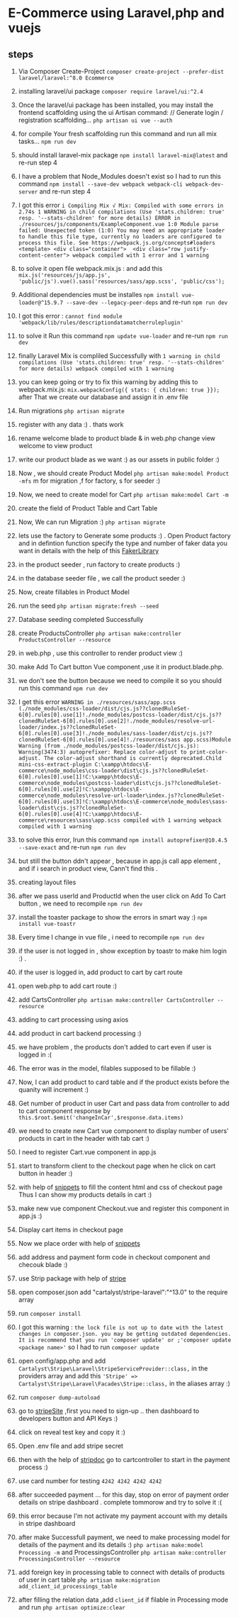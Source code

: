 # E-Commerce using Laravel,php and vuejs

## steps

1. Via Composer Create-Project `composer create-project --prefer-dist laravel/laravel:^8.0 Ecommerce`

2. installing laravel/ui package `composer require laravel/ui:^2.4`

3. Once the laravel/ui package has been installed, you may install the frontend scaffolding using the ui Artisan command:
// Generate login / registration scaffolding...
`php artisan ui vue --auth`

4. for compile Your fresh scaffolding run this command and run all mix tasks... `npm run dev`

5. should install laravel-mix package `npm install laravel-mix@latest` and re-run step 4

6. I have a problem that Node_Modules doesn't exist so I had to run this command `npm install --save-dev webpack webpack-cli webpack-dev-server` and re-run step 4

7. I got this error `i Compiling Mix √ Mix: Compiled with some errors in 2.74s 1 WARNING in child compilations (Use 'stats.children: true' resp. '--stats-children' for more details) ERROR in ./resources/js/components/ExampleComponent.vue 1:0 Module parse failed: Unexpected token (1:0) You may need an appropriate loader to handle this file type, currently no loaders are configured to process this file. See https://webpack.js.org/concepts#loaders <template> <div class="container">  <div class="row justify-content-center"> webpack compiled with 1 error and 1 warning`

8. to solve it open file webpack.mix.js : and add this `mix.js('resources/js/app.js', 'public/js').vue().sass('resources/sass/app.scss', 'public/css');`

9. Additional dependencies must be installes `npm install vue-loader@^15.9.7 --save-dev --legacy-peer-deps` and re-run `npm run dev`

10. I got this error : `cannot find module 'webpack/lib/rules/descriptiondatamatcherruleplugin'`

11. to solve it Run this command `npm update vue-loader` and re-run `npm run dev`

12. finally Laravel Mix is compliled Successfully with `1 warning in child compilations (Use 'stats.children: true' resp. '--stats-children' for more details) webpack compiled with 1 warning`

13. you can keep going or try to fix this warning  by adding this to webpack.mix.js: `mix.webpackConfig({ stats: { children: true }});` after That we create our database and assign it in .env file

14. Run migrations `php artisan migrate`

15. register with any data :) . thats work 

16. rename welcome blade to product blade & in web.php change view welcome to view product 

17. write our product blade as we want :) as our assets in public folder :)

18. Now , we should create Product Model `php artisan make:model Product -mfs` m for migration ,f for factory, s for seeder :) 

19. Now, we need to create model for Cart `php artisan make:model Cart -m` 

20. create the field of Product Table and Cart Table

21. Now, We can run Migration :) `php artisan migrate`

22. lets use the factory to Generate some products :) . Open Product factory and in defintion function specify the type and  number of faker data you want in details with the help of this [FakerLibrary](https://github.com/fzaninotto/Faker)

23. in the product seeder , run factory to create products :)

24. in the database seeder file , we call the product seeder :) 

25. Now, create fillables in Product Model

26. run the seed `php artisan migrate:fresh --seed`

27. Database seeding completed Successfully

28. create ProductsController `php artisan make:controller ProductsController --resource`

29. in web.php , use this controller to render product view :) 

30. make Add To Cart button Vue component ,use it in product.blade.php. 

31. we don't see the button because we need to compile it so you should run this command `npm run dev`

32. I get this error `WARNING in ./resources/sass/app.scss (./node_modules/css-loader/dist/cjs.js??clonedRuleSet-6[0].rules[0].use[1]!./node_modules/postcss-loader/dist/cjs.js??clonedRuleSet-6[0].rules[0].use[2]!./node_modules/resolve-url-loader/index.js??clonedRuleSet-6[0].rules[0].use[3]!./node_modules/sass-loader/dist/cjs.js??clonedRuleSet-6[0].rules[0].use[4]!./resources/sass app.scss)Module Warning (from ./node_modules/postcss-loader/dist/cjs.js): Warning(3474:3) autoprefixer: Replace color-adjust to print-color-adjust. The color-adjust shorthand is currently deprecated.Child mini-css-extract-plugin C:\xampp\htdocs\E-commerce\node_modules\css-loader\dist\cjs.js??clonedRuleSet-6[0].rules[0].use[1]!C:\xampp\htdocs\E-commerce\node_modules\postcss-loader\dist\cjs.js??clonedRuleSet-6[0].rules[0].use[2]!C:\xampp\htdocs\E-commerce\node_modules\resolve-url-loader\index.js??clonedRuleSet-6[0].rules[0].use[3]!C:\xampp\htdocs\E-commerce\node_modules\sass-loader\dist\cjs.js??clonedRuleSet-6[0].rules[0].use[4]!C:\xampp\htdocs\E-commerce\resources\sass\app.scss compiled with 1 warning webpack compiled with 1 warning`

33. to solve this error, Irun this command `npm install autoprefixer@10.4.5 --save-exact` and re-run `npm run dev`

34. but still the button ddn't appear , because in app.js call app element , and if i search in product view, Cann't find this .

35. creating layout files 

36. after we pass userId and ProductId when the user click on Add To Cart button , we need to recompile `npm run dev`

37. install the toaster package to show the errors in smart way :) `npm install vue-toastr`

38. Every time I change in vue file , i need to recompile `npm run dev`

39. if the user is not logged in , show exception by toastr to make him login :) .

40. if the user is logged in, add product to cart by cart route

41. open web.php to add cart route :) 

42. add CartsController `php artisan make:controller CartsController --resource`

43. adding to cart processing using axios

44. add product in cart backend processing :) 

45. we have problem , the products don't added to cart even if user is logged in :(

46. The error was in the model, filables supposed to be fillable :)

47. Now, I can add product to card table and if the product exists before the quanity will increment :) 

48. Get number of product in user Cart and pass data from controller to add to cart component response by `this.$root.$emit('changeInCar',$response.data.items)`

49. we need to create new Cart vue component to display number of users' products in cart in the header with tab cart :)

50. I need to register Cart.vue component in app.js

51. start to transform client to the checkout page when he click on cart button in header :)

52. with help of [snippets](https://bootsnipp.com/snippets/5MyR8) to fill the content html and css  of checkout page Thus I can show my products details in cart :) 

53. make new vue component Checkout.vue and register this component in app.js :)

54. Display cart items in checkout page 

55. Now we place order with help of [snippets](https://bootsnipp.com/snippets/ypqoW)

56. add  address and payment form code in checkout component and checouk blade :) 

57. use Strip package with help of [stripe](https://cartalyst.com/manual/stripe-laravel/14.x) 

58. open composer.json add "cartalyst/stripe-laravel":"^13.0" to the require array 

59. run `composer install` 

60. I got this warning : `the lock file is not up to date with the latest changes in composer.json. you may be getting outdated dependencies. It is recommend that you run 'composer update' or ;'composer update <package name>'` so I had to run `composer update`

61. open config/app.php and add `Cartalyst\Stripe\Laravel\StripeServiceProvider::class,` in the providers array and add this `'Stripe' => Cartalyst\Stripe\Laravel\Facades\Stripe::class,` in the aliases array :) 

62. run `composer dump-autoload`

63. go to [stripeSite](https://stripe.com/) ,first you need to sign-up .. then dashboard to developers button and API Keys :) 

64. click on reveal test key and copy it :)

65. Open .env file and add stripe secret 

66. then with the help of [stripdoc](https://stripe.com/docs/testing) go to cartcontroller to start in the payment process :) 

67. use card number for testing `4242 4242 4242 4242`

68. after succeeded payment ... for this day, stop on error of payment order details on stripe dashboard . complete tommorow and try to solve it :(

69. this error because I'm not activate my payment account with my details in stripe dashboard

70. after make Successfull payment, we need to make processing model for details of the payment and its details :) `php artisan make:model Processing -m` and ProcessingsController `php artisan make:controller ProcessingsController --resource`

71. add foreign key in processing table to connect with details of products of user in cart table `php artisan make:migration add_client_id_processings_table`

72. after filling the relation data ,add `client_id` if filable in Processing mode and  run `php artisan optimize:clear`










